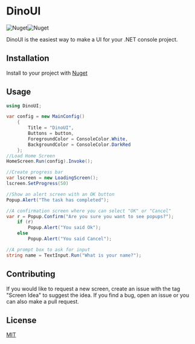 # DinoUI
![Nuget](https://img.shields.io/nuget/v/DinoUI)![Nuget](https://img.shields.io/nuget/dt/DinoUI)

DinoUI is the easiest way to make a UI for your .NET console project.

## Installation

Install to your project with [Nuget](https://www.nuget.org/packages/DinoUI)

## Usage

```csharp
using DinoUI;

var config = new MainConfig()
    {
        Title = "DinoUI",
        Buttons = button,
        ForegroundColor = ConsoleColor.White,
        BackgroundColor = ConsoleColor.DarkRed
    };
//Load Home Screen
HomeScreen.Run(config).Invoke();

//Create progress bar
var lscreen = new LoadingScreen();
lscreen.SetProgress(50)

//Show an alert screen with an OK button
Popup.Alert("The task has completed");

//A confirmation screen where you can select "OK" or "Cancel"
var r = Popup.Confirm("Are you sure you want to see popups?");
    if (r)
        Popup.Alert("You said Ok");
    else
        Popup.Alert("You said Cancel");

//A prompt box to ask for input
string name = TextInput.Run("What is your name?");

```

## Contributing
If you would like to request a new screen, create an issue with the tag "Screen Idea" to suggest the idea. If you find a bug, open an issue or you can also make a pull request.

## License
[MIT](https://choosealicense.com/licenses/mit/)